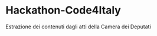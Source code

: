 Hackathon-Code4Italy
====================

Estrazione dei contenuti dagli atti della Camera dei Deputati
